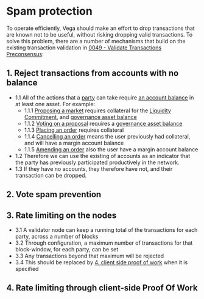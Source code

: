 # Spam protection
To operate efficiently, Vega should make an effort to drop transactions that are known not to be useful, without risking dropping valid transactions. To solve this problem, there are a number of mechanisms that build on the existing transaction validation in [0049 - Validate Transactions Preconsensus](./0049-validate-transaction-preconsensus.md):

## 1. Reject transactions from accounts with no balance
- 1.1 All of the actions that a [party](./0017-party.md) can take require [an account balance](./0013-accounts.md) in at least one asset. For example:
  - 1.1.1 [Proposing a market](./0028-governance.md) requires collateral for the [Liquidity Commitment](./0044-lp-mechanics.md#orders-buy-shapesell-shape), and [governance asset balance](./0028-governance.md)
  - 1.1.2 [Voting on a proposal](./0028-governance.md) requires a [governance asset balance](./0028-governance.md)
  - 1.1.3 [Placing an order](./0011-check-order-allocate-margin.md#outline) requires collateral
  - 1.1.4 [Cancelling an order](./0033-cancel-orders.md) means the user previously had collateral, and will have a margin account balance
  - 1.1.5 [Amending an order](./0033-cancel-orders.md) also the user have a margin account balance
- 1.2 Therefore we can use the existing of accounts as an indicator that the party has previously participated productively in the network. 
- 1.3 If they have no accounts, they therefore have not, and their transaction can be dropped.

## 2. Vote spam prevention

## 3. Rate limiting on the nodes
- 3.1 A validator node can keep a running total of the transactions for each party, across a number of blocks
- 3.2 Through configuration, a maximum number of transactions for that block-window, for each party, can be set
- 3.3 Any transactions beyond that maximum will be rejected
- 3.4 This should be replaced by [4. client side proof of work](#4.-rate-limiting-through-client-side-proof-of-work) when it is specified

## 4. Rate limiting through client-side Proof Of Work

